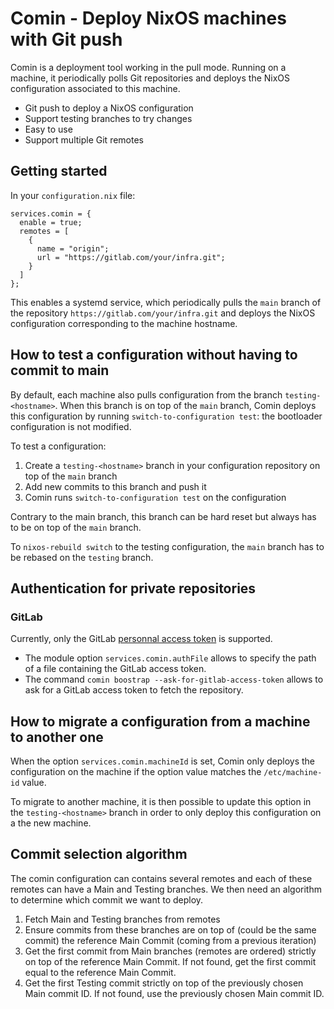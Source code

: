 # Comin - Deploy NixOS machines with Git push

Comin is a deployment tool working in the pull mode. Running on a
machine, it periodically polls Git repositories and deploys the NixOS
configuration associated to this machine.

- Git push to deploy a NixOS configuration
- Support testing branches to try changes
- Easy to use
- Support multiple Git remotes

## Getting started

In your `configuration.nix` file:

    services.comin = {
      enable = true;
      remotes = [
	    {
	      name = "origin";
          url = "https://gitlab.com/your/infra.git";
        }
	  ]
    };

This enables a systemd service, which periodically pulls the `main`
branch of the repository `https://gitlab.com/your/infra.git` and
deploys the NixOS configuration corresponding to the machine hostname.

## How to test a configuration without having to commit to main

By default, each machine also pulls configuration from the branch
`testing-<hostname>`. When this branch is on top of the `main` branch,
Comin deploys this configuration by running `switch-to-configuration
test`: the bootloader configuration is not modified.

To test a configuration:

1. Create a `testing-<hostname>` branch in your configuration
   repository on top of the `main` branch
2. Add new commits to this branch and push it
3. Comin runs `switch-to-configuration test` on the  configuration

Contrary to the main branch, this branch can be hard reset but always
has to be on top of the `main` branch.

To `nixos-rebuild switch` to the testing configuration, the `main`
branch has to be rebased on the `testing` branch.

## Authentication for private repositories

### GitLab

Currently, only the GitLab [personnal access
token](https://docs.gitlab.com/ee/user/profile/personal_access_tokens.html)
is supported.

- The module option `services.comin.authFile` allows to specify the
  path of a file containing the GitLab access token.
- The command `comin boostrap --ask-for-gitlab-access-token` allows to
  ask for a GitLab access token to fetch the repository.

## How to migrate a configuration from a machine to another one

When the option `services.comin.machineId` is set, Comin only deploys
the configuration on the machine if the option value matches the
`/etc/machine-id` value.

To migrate to another machine, it is then possible to update this option in the `testing-<hostname>` branch in order to only deploy this configuration on a the new machine.


## Commit selection algorithm

The comin configuration can contains several remotes and each of these
remotes can have a Main and Testing branches. We then need an
algorithm to determine which commit we want to deploy.

1. Fetch Main and Testing branches from remotes
2. Ensure commits from these branches are on top of (could be the same
   commit) the reference Main Commit (coming from a previous
   iteration)
3. Get the first commit from Main branches (remotes are ordered) strictly on top of
   the reference Main Commit. If not found, get the first commit equal
   to the reference Main Commit.
4. Get the first Testing commit strictly on top of the previously
   chosen Main commit ID. If not found, use the previously chosen Main
   commit ID.


